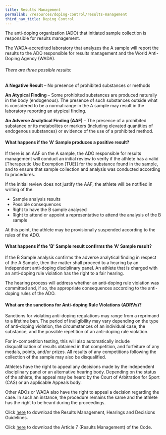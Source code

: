 ```yaml
---
title: Results Management
permalink: /resources/doping-control/results-management
third_nav_title: Doping Control
---
```

The anti-doping organization (ADO) that initiated sample collection is responsible for results management.

The WADA-accredited laboratory that analyzes the A sample will report the results to the ADO responsible for results management and the World Anti-Doping Agency (WADA).

###### There are three possible results:

**A Negative Result** – No presence of prohibited substances or methods

**An Atypical Finding** – Some prohibited substances are produced naturally in the body (endogenous). The presence of such substances outside what is considered to be a normal range in the A sample may result in the laboratory reporting an atypical finding.

**An Adverse Analytical Finding (AAF)** – The presence of a prohibited substance or its metabolites or markers (including elevated quantities of endogenous substances) or evidence of the use of a prohibited method.

#### **What happens if the 'A' Sample produces a positive result?**
If there is an AAF on the A sample, the ADO responsible for results management will conduct an initial review to verify if the athlete has a valid [Therapeutic Use Exemption (TUE)] for the substance found in the sample, and to ensure that sample collection and analysis was conducted according to procedures.

If the initial review does not justify the AAF, the athlete will be notified in writing of the:
-  Sample analysis results
-  Possible consequences
-  Right to have the B sample analysed
-  Right to attend or appoint a representative to attend the analysis of the B sample

At this point, the athlete may be provisionally suspended according to the rules of the ADO.

#### **What happens if the 'B' Sample result confirms the 'A' Sample result?**
If the B Sample analysis confirms the adverse analytical finding in respect of the A Sample, then the matter shall proceed to a hearing by an independent anti-doping disciplinary panel. An athlete that is charged with an anti-doping rule violation has the right to a fair hearing.

The hearing process will address whether an anti-doping rule violation was committed and, if so, the appropriate consequences according to the anti-doping rules of the ADO.

#### **What are the sanctions for Anti-doping Rule Violations (ADRVs)?**
Sanctions for violating anti-doping regulations may range from a reprimand to a lifetime ban. The period of ineligibility may vary depending on the type of anti-doping violation, the circumstances of an individual case, the substance, and the possible repetition of an anti-doping rule violation.

For in-competition testing, this will also automatically include disqualification of results obtained in that competition, and forfeiture of any medals, points, and/or prizes. All results of any competitions following the collection of the sample may also be disqualified.

Athletes have the right to appeal any decisions made by the independent disciplinary panel or an alternative hearing body. Depending on the status of the athlete, the appeal may be heard by the Court of Arbitration for Sport (CAS) or an applicable Appeals body.

Other ADOs or WADA also have the right to appeal a decision regarding the case. In such an instance, the procedure remains the same and the athlete has the right to be heard during the proceedings.

Click [here](https://www.searado.com/wp-content/uploads/2018/03/wada_guidelines_results_management_hearings_decisions_2014_v1.0_en.pdf) to download the Results Management, Hearings and Decisions Guidelines.

Click [here](https://www.searado.com/wp-content/uploads/2018/03/Annex-B-2021-International-Standard-for-Results-Management.pdf) to download the Article 7 (Results Management) of the Code.
